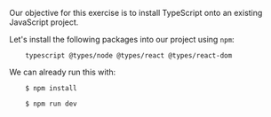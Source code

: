 Our objective for this exercise is to install TypeScript onto an existing JavaScript project.

Let's install the following packages into our project using `npm`:

        typescript @types/node @types/react @types/react-dom

We can already run this with:

        $ npm install

        $ npm run dev
